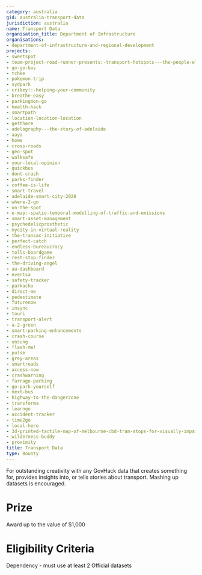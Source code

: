 ```yaml
---
category: australia
gid: australia-transport-data
jurisdiction: australia
name: Transport Data
organisation_title: Department of Infrastructure
organisations:
- department-of-infrastructure-and-regional-development
projects:
- sweetspot
- team-project-road-runner-presents:-transport-hotspots---the-people-element
- go-go-bus
- tchke
- pokemon-trip
- sydpark
- crikey!:-helping-your-community
- breathe-easy
- parkingmon-go
- health-hack
- smartpath
- location-location-location
- getthere
- adelography---the-story-of-adelaide
- aaya
- home
- cross-roads
- geo-spot
- walksafe
- your-local-opinion
- quickbus
- dont-crash
- parks-finder
- coffee-is-life
- smart-travel
- adelaide-smart-city-2020
- where-2-go
- on-the-spot
- e-map:-spatio-temporal-modelling-of-traffic-and-emissions
- smart-asset-management
- psychedelicprosthetic
- mycity-in-virtual-reality
- the-transac-initiative
- perfect-catch
- endless-bureaucracy
- tolls-boardgame
- rest-stop-finder
- the-driving-angel
- au-dashboard
- eventsa
- safety-tracker
- parkachu
- direct-me
- pedestimate
- futurenow
- insync
- touri
- transport-alert
- a-2-green
- smart-parking-enhancements
- crash-course
- unsung
- flash-me!
- pulse
- grey-areas
- smartroads
- access-now
- crashwarning
- farrago-parking
- go-park-yourself
- next-bus
- highway-to-the-dangerzone
- transforma
- learngo
- accident-tracker
- time2go
- local-hero
- 3d-printed-tactile-map-of-melbourne-cbd-tram-stops-for-visually-impaired-commuters.
- wilderness-buddy
- proximity
title: Transport Data
type: Bounty
---
```


For outstanding creativity with any GovHack data that creates something for, provides insights into, or tells stories about transport. Mashing up datasets is encouraged.

# Prize
Award up to the value of $1,000

# Eligibility Criteria
Dependency - must use at least 2  Official datasets